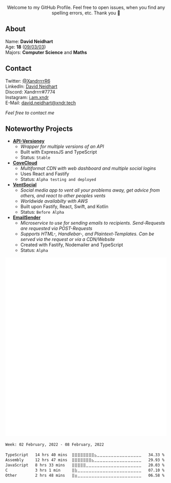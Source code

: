 <p align="center">Welcome to my GitHub Profile. Feel free to open issues, when you find any spelling errors, etc. Thank you 🙏</p>

## About

Name: **David Neidhart**</br>
Age: **18** ([09/03/03](## "MM/DD/YYYY"))</br>
Majors: **Computer Science** and **Maths**</br>

## Contact

Twitter: [@XandrrrrR6](https://twitter.com/XandrrrrR6)</br>
LinkedIn: [David Neidhart](https://www.linkedin.com/in/david-neidhart-614180201/)</br>
Discord: Xandrrrr#7774</br>
Instagram: [i.am.xndr](https://www.instagram.com/i.am.xndr/)</br>
E-Mail: [david.neidhart@xndr.tech](mailto:david.neidhart@xndr.tech)

*Feel free to contact me*

## Noteworthy Projects

- **[API-Versioney](## "Automatic deployment of API versions")**
  - *Wrapper for multiple versions of an API*
  - Built with ExpressJS and TypeScript
  - Status: `Stable`
- **[CoveCloud](https://covecloud.app "Multiformat CDN")**
  - *Multiformat CDN with web dashboard and multiple social logins*
  - Uses React and Fastify
  - Status: `Alpha testing and deployed`
- **[VentSocial](## "Social media app")**
  - *Social media app to vent all your problems away, get advice from others, and react to other peoples vents*
  - *Worldwide availabilty with AWS*
  - Built upon Fastify, React, Swift, and Kotlin
  - Status: `Before Alpha`
- **[EmailSender](https://github.com/Xander1233/EmailSender "Email sending microservice")**
  - *Microservice to use for sending emails to recipients. Send-Requests are requested via POST-Requests*
  - *Supports HTML-, Handlebar-, and Plaintext-Templates. Can be served via the request or via a CDN/Website*
  - Created with Fastify, Nodemailer and TypeScript
  - Status: `Alpha` 

![Metrics](https://github.com/Xander1233/Xander1233/blob/master/github-metrics.svg)

<!--START_SECTION:waka-->
```text
Week: 02 February, 2022 - 08 February, 2022

TypeScript   14 hrs 40 mins  ⣿⣿⣿⣿⣿⣿⣿⣿⣦⣀⣀⣀⣀⣀⣀⣀⣀⣀⣀⣀⣀⣀⣀⣀⣀   34.33 % 
Assembly     12 hrs 47 mins  ⣿⣿⣿⣿⣿⣿⣿⣦⣀⣀⣀⣀⣀⣀⣀⣀⣀⣀⣀⣀⣀⣀⣀⣀⣀   29.93 % 
JavaScript   8 hrs 33 mins   ⣿⣿⣿⣿⣿⣀⣀⣀⣀⣀⣀⣀⣀⣀⣀⣀⣀⣀⣀⣀⣀⣀⣀⣀⣀   20.03 % 
C            3 hrs 1 min     ⣿⣷⣀⣀⣀⣀⣀⣀⣀⣀⣀⣀⣀⣀⣀⣀⣀⣀⣀⣀⣀⣀⣀⣀⣀   07.10 % 
Other        2 hrs 48 mins   ⣿⣶⣀⣀⣀⣀⣀⣀⣀⣀⣀⣀⣀⣀⣀⣀⣀⣀⣀⣀⣀⣀⣀⣀⣀   06.58 % 
```
<!--END_SECTION:waka-->
